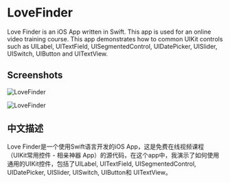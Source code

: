 LoveFinder
==========

Love Finder is an iOS App written in Swift. This app is used for an online video training course. This app demonstrates how to common UIKit controls such as UILabel, UITextField, UISegmentedControl, UIDatePicker, UISlider, UISwitch, UIButton and UITextView.

## Screenshots
![LoveFinder](https://raw.githubusercontent.com/JakeLin/LoveFinder/master/Screenshots/1.png)

![LoveFinder](https://raw.githubusercontent.com/JakeLin/LoveFinder/master/Screenshots/2.png)


## 中文描述
Love Finder是一个使用Swift语言开发的iOS App，这是免费在线视频课程（UIKit常用控件  - 相亲神器 App）的源代码，在这个app中，我演示了如何使用通用的UIKit控件，包括了UILabel, UITextField, UISegmentedControl, UIDatePicker, UISlider, UISwitch, UIButton和 UITextView。
